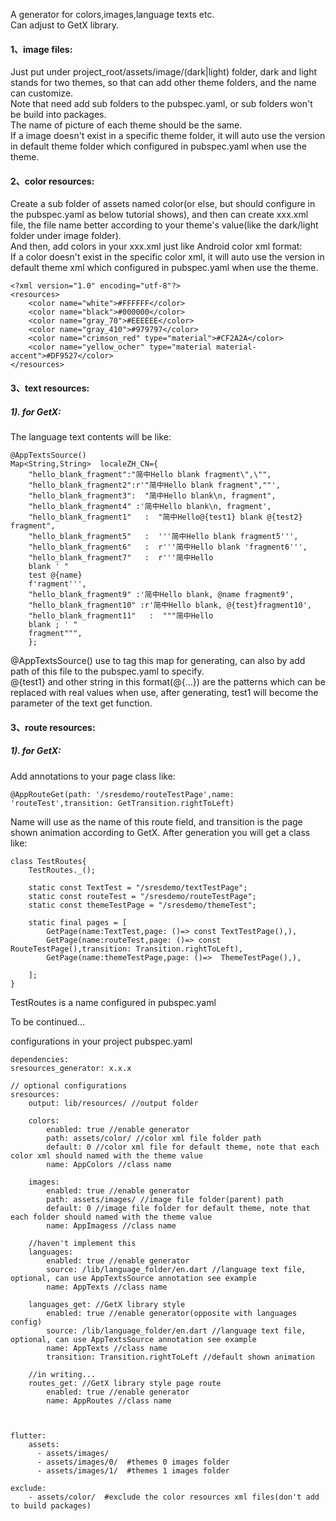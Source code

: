 A generator for colors,images,language texts etc.<br>
Can adjust to GetX library.<br>

#### 1、image files:
Just put under project_root/assets/image/(dark|light) folder, dark and light stands for two themes, so that can add other theme folders, and the name can customize.<br>
Note that need add sub folders to the pubspec.yaml, or sub folders won't be build into packages.<br>
The name of picture of each theme should be the same.<br>
If a image doesn't exist in a specific theme folder, it will auto use the version in default theme folder which configured in pubspec.yaml when use the theme.<br>

#### 2、color resources:
Create a sub folder of assets named color(or else, but should configure in the pubspec.yaml as below tutorial shows), and then can create xxx.xml file, the file name better according to your theme's value(like the dark/light folder under image folder).<br>
And then, add colors in your xxx.xml just like Android color xml format:<br>
If a color doesn't exist in the specific color xml, it will auto use the version in default theme xml which configured in pubspec.yaml when use the theme.<br>

    <?xml version="1.0" encoding="utf-8"?>
    <resources>
        <color name="white">#FFFFFF</color>
        <color name="black">#000000</color>
        <color name="gray_70">#EEEEEE</color>
        <color name="gray_410">#979797</color>
        <color name="crimson_red" type="material">#CF2A2A</color>
        <color name="yellow_ocher" type="material material-accent">#DF9527</color>
    </resources>


#### 3、text resources:
##### 1). for GetX:
The language text contents will be like:<br>

    @AppTextsSource()
    Map<String,String>  localeZH_CN={
        "hello_blank_fragment":"简中Hello blank fragment\",\"",
        "hello_blank_fragment2":r'"简中Hello blank fragment",""',
        "hello_blank_fragment3":  "简中Hello blank\n, fragment",
        "hello_blank_fragment4" :'简中Hello blank\n, fragment',
        "hello_blank_fragment1"   :  "简中Hello@{test1} blank @{test2} fragment",
        "hello_blank_fragment5"   :  '''简中Hello blank fragment5''',
        "hello_blank_fragment6"   :  r'''简中Hello blank 'fragment6''',
        "hello_blank_fragment7"   :  r'''简中Hello
        blank ' "
        test @{name}
        f'ragment''',
        "hello_blank_fragment9" :'简中Hello blank, @name fragment9',
        "hello_blank_fragment10" :r'简中Hello blank, @{test}fragment10',
        "hello_blank_fragment11"   :  """简中Hello
        blank ; ' "
        fragment""",
        };


@AppTextsSource() use to tag this map for generating, can also by add path of this file to the pubspec.yaml to specify.<br>
@{test1} and other string in this format(@{...}) are the patterns which can be replaced with real values when use, after generating, test1 will become the parameter of the text get function.<br>


#### 3、route resources:
##### 1). for GetX:
Add annotations to your page class like:

    @AppRouteGet(path: '/sresdemo/routeTestPage',name: 'routeTest',transition: GetTransition.rightToLeft)

Name will use as the name of this route field, and transition is the page shown animation according to GetX.
After generation you will get a class like:

    class TestRoutes{
        TestRoutes._();

        static const TextTest = "/sresdemo/textTestPage";
        static const routeTest = "/sresdemo/routeTestPage";
        static const themeTestPage = "/sresdemo/themeTest";

        static final pages = [
            GetPage(name:TextTest,page: ()=> const TextTestPage(),),
            GetPage(name:routeTest,page: ()=> const RouteTestPage(),transition: Transition.rightToLeft),
            GetPage(name:themeTestPage,page: ()=>  ThemeTestPage(),),

        ];
    }

TestRoutes is a name configured in pubspec.yaml

To be continued...<br>

configurations in your project pubspec.yaml<br>

    dependencies:
    sresources_generator: x.x.x

    // optional configurations
    sresources:
        output: lib/resources/ //output folder
        
        colors:
            enabled: true //enable generator
            path: assets/color/ //color xml file folder path
            default: 0 //color xml file for default theme, note that each color xml should named with the theme value
            name: AppColors //class name
    
        images:
            enabled: true //enable generator
            path: assets/images/ //image file folder(parent) path
            default: 0 //image file folder for default theme, note that each folder should named with the theme value
            name: AppImagess //class name

        //haven't implement this
        languages:
            enabled: true //enable generator
            source: /lib/language_folder/en.dart //language text file, optional, can use AppTextsSource annotation see example
            name: AppTexts //class name
            
        languages_get: //GetX library style
            enabled: true //enable generator(opposite with languages config)
            source: /lib/language_folder/en.dart //language text file, optional, can use AppTextsSource annotation see example
            name: AppTexts //class name
            transition: Transition.rightToLeft //default shown animation

        //in writing...
        routes_get: //GetX library style page route
            enabled: true //enable generator
            name: AppRoutes //class name
            


    flutter:
        assets:
          - assets/images/
          - assets/images/0/  #themes 0 images folder
          - assets/images/1/  #themes 1 images folder

    exclude:
        - assets/color/  #exclude the color resources xml files(don't add to build packages)